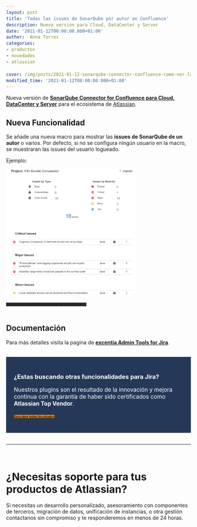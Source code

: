```yaml
---
layout: post
title: 'Todas las issues de SonarQube por autor en Confluence'
description: Nueva versión para Cloud, DataCenter y Server
date: '2021-01-12T08:00:00.000+01:00'
author:  Anna Torres
categories: 
- productos
- novedades
- atlassian

cover: /img/posts/2021-01-12-sonarqube-connector-confluence-como-ver-las-issues-por-autor-thumb.png
modified_time: '2021-01-12T08:00:00.000+01:00'
---
```



Nueva versión de [**SonarQube Connector for Confluence para Cloud, DataCenter y Server**](https://marketplace.atlassian.com/apps/1218460/sonarqube-connector-for-confluence?utm_source=blog&utm_medium=post&utm_campaign=new_release&utm_content=sonarqube_connector_confluence) para el ecosistema de [Atlassian](https://marketplace.atlassian.com/vendors/1210681/excentia?utm_source=blog&utm_medium=post&utm_campaign=new_release&utm_content=sonarqube_connector_confluence).

## Nueva Funcionalidad

Se añade una nueva macro para mostrar las **issues de SonarQube de un autor** o varios. Por defecto, si no se configura ningún usuario en la macro, se muestraran las issues del usuario logueado.

Ejemplo:

<img src="img/posts/2021-01-12-ejemplo-como-ver-las-issues-de-sonarqube-en-confluence.png" width="70%" alt="Ejemplo:cómo ver todas las issues de SonarQube por autor en Confluence">

<br/>

<a href="https://marketplace.atlassian.com/apps/1218460/sonarqube-connector-for-confluence?utm_source=blog&utm_medium=post&utm_campaign=new_release&utm_content=sonarqube_connector_confluence" class="btn btn-outline-white btn-xl" style="background:#333;border:none; font-weight:bold;font-size:0.6em" >Descarga el SonarQube Connector para Confluence ></a>
<br/>
<br/>

## Documentación

Para más detalles visita la pagina de [**excentia Admin Tools for Jira**](https://confluence.excentia.es/display/SQCONF?utm_source=blog&utm_medium=post&utm_campaign=new_release&utm_content=sonarqube_connector_confluence).

<br/>

<div style="border:1px solid #253858; padding:20px 20px;background:#253858; color:#fff; ">
<h3>¿Estas buscando otras funcionalidades para Jira?</h3> 
<p style="font-size:1.1em;">Nuestros plugins son el resultado de la innovación y mejora continua con la garantía de haber sido certificados como <strong>Atlassian Top Vendor</strong>.
</p>
<a href="https://marketplace.atlassian.com/vendors/1210681/excentia?utm_source=blog&utm_medium=post&utm_campaign=new_release&utm_content=hidden_fields_"><span class="btn btn-outline-white btn-xl" style="background:#FF8200; border:none; font-size:0.6em; font-weight: bold;" >Descubre todos los plugins</span></a>
<br/>
<br/>
</div>


<br/>
<hr>
<br/>

<div id="contact-form-hubspot">
	<h1>¿Necesitas soporte para tus productos de Atlassian?</h1>
	<p>Si necesitas un desarrollo personalizado, asesoramiento con componentes de terceros, migración de datos, unificación de instancias, o otra gestión contactanos sin compromiso y te responderemos en menos de 24 horas.</p>
<br/>
<script charset="utf-8" type="text/javascript" src="//js.hsforms.net/forms/shell.js"></script>
<script>
  hbspt.forms.create({
	portalId: "7892756",
	formId: "88c36f66-edb7-403c-8200-d4518c6329cc"
});
</script>
</div>


